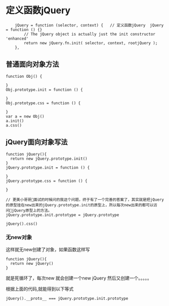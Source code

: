 # 定义函数jQuery
```
	jQuery = function (selector, context) {   // 定义函数jQuery  jQuery = function () {}
		// The jQuery object is actually just the init constructor 'enhanced'
		return new jQuery.fn.init( selector, context, rootjQuery );
	},
```
## 普通面向对象方法
```
function Obj() {

}
Obj.prototype.init = function () {

}
Obj.prototype.css = function () {

}
var a = new Obj()
a.init()
a.css()
```

## jQuery面向对象写法
```
function jQuery(){
  return new jQuery.prototype.init()
}
jQuery.prototype.init = function () {

}
jQuery.prototype.css = function () {

}

// 更美小哥哥面试的时候问的我这个问题，终于有了一个完善的答案了，其实就是把jQuery的原型挂在new出来的jQuery.prototype.init的原型上，所以每次new出来的都可以访问jQuery原型上的方法。
jQuery.prototype.init.prototype = jQuery.prototype

jQuery().css()
```
### 无new对象
这样就无new创建了对象，如果函数这样写
```
function jQuery(){
  return new jQuery()
}
```
就是死循环了，每次new 就会创建一个new jQuery 然后又创建一个。。。。。

根据上面的代码,就能得到以下等式
```
jQuery().__proto__ === jQuery.prototype.init.prototype
```
